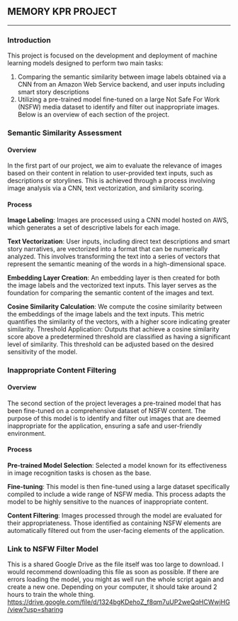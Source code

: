 ## MEMORY KPR PROJECT

---

### Introduction
This project is focused on the development and deployment of machine learning models designed to perform two main tasks: 
  1. Comparing the semantic similarity between image labels obtained via a CNN from an Amazon Web Service backend, and user inputs including smart story descriptions
  2. Utilizing a pre-trained model fine-tuned on a large Not Safe For Work (NSFW) media dataset to identify and filter out inappropriate images. Below is an overview of each section of the project.

### Semantic Similarity Assessment

#### Overview

In the first part of our project, we aim to evaluate the relevance of images based on their content in relation to user-provided text inputs, such as descriptions or storylines. This is achieved through a process involving image analysis via a CNN, text vectorization, and similarity scoring.

#### Process

**Image Labeling**: Images are processed using a CNN model hosted on AWS, which generates a set of descriptive labels for each image.

**Text Vectorization**: User inputs, including direct text descriptions and smart story narratives, are vectorized into a format that can be numerically analyzed. This involves transforming the text into a series of vectors that represent the semantic meaning of the words in a high-dimensional space.

**Embedding Layer Creation**: An embedding layer is then created for both the image labels and the vectorized text inputs. This layer serves as the foundation for comparing the semantic content of the images and text.

**Cosine Similarity Calculation**: We compute the cosine similarity between the embeddings of the image labels and the text inputs. This metric quantifies the similarity of the vectors, with a higher score indicating greater similarity.
    Threshold Application: Outputs that achieve a cosine similarity score above a predetermined threshold are classified as having a significant level of similarity. This threshold can be adjusted based on the desired sensitivity of the model.

### Inappropriate Content Filtering

#### Overview

The second section of the project leverages a pre-trained model that has been fine-tuned on a comprehensive dataset of NSFW content. The purpose of this model is to identify and filter out images that are deemed inappropriate for the application, ensuring a safe and user-friendly environment.

#### Process

**Pre-trained Model Selection**: Selected a model known for its effectiveness in image recognition tasks is chosen as the base.

**Fine-tuning**: This model is then fine-tuned using a large dataset specifically compiled to include a wide range of NSFW media. This process adapts the model to be highly sensitive to the nuances of inappropriate content.

**Content Filtering**: Images processed through the model are evaluated for their appropriateness. Those identified as containing NSFW elements are automatically filtered out from the user-facing elements of the application.

### Link to NSFW Filter Model

This is a shared Google Drive as the file itself was too large to download. I would recommend downloading this file as soon as possible. If there are errors loading the model, you might as well run the whole script again and create a new one. Depending on your computer, it should take around 2 hours to train the whole thing.  https://drive.google.com/file/d/1324bgKDehoZ_f8qm7uUP2weQqHCWwjHG/view?usp=sharing
